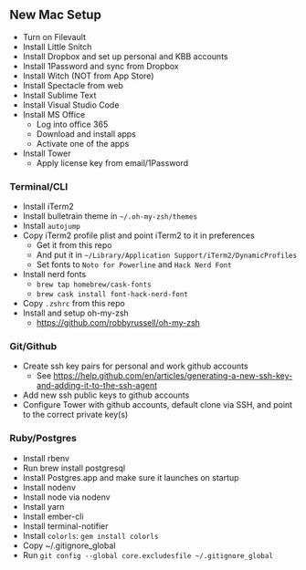 ## New Mac Setup

* Turn on Filevault
* Install Little Snitch
* Install Dropbox and set up personal and KBB accounts
* Install 1Password and sync from Dropbox
* Install Witch (NOT from App Store)
* Install Spectacle from web
* Install Sublime Text
* Install Visual Studio Code
* Install MS Office
  * Log into office 365
  * Download and install apps
  * Activate one of the apps
* Install Tower 
  * Apply license key from email/1Password

### Terminal/CLI

* Install iTerm2
* Install bulletrain theme in `~/.oh-my-zsh/themes`
* Install `autojump`
* Copy iTerm2 profile plist and point iTerm2 to it in preferences
  * Get it from this repo
  * And put it in `~/Library/Application Support/iTerm2/DynamicProfiles`
  * Set fonts to `Noto for Powerline` and `Hack Nerd Font`
* Install nerd fonts
  * `brew tap homebrew/cask-fonts`
  * `brew cask install font-hack-nerd-font`
* Copy `.zshrc` from this repo
* Install and setup oh-my-zsh
	* https://github.com/robbyrussell/oh-my-zsh

### Git/Github

* Create ssh key pairs for personal and work github accounts
	* See https://help.github.com/en/articles/generating-a-new-ssh-key-and-adding-it-to-the-ssh-agent
* Add new ssh public keys to github accounts
* Configure Tower with github accounts, default clone via SSH, and point to the correct private key(s)

### Ruby/Postgres

* Install rbenv
* Run brew install postgresql
* Install Postgres.app and make sure it launches on startup
* Install nodenv
* Install node via nodenv
* Install yarn
* Install ember-cli
* Install terminal-notifier
* Install `colorls`: `gem install colorls`
* Copy ~/.gitignore_global
* Run `git config --global core.excludesfile ~/.gitignore_global`

